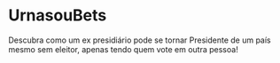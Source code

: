 # UrnasouBets
Descubra como um ex presidiário pode se tornar Presidente de um país mesmo sem eleitor, apenas tendo quem vote em outra pessoa!
